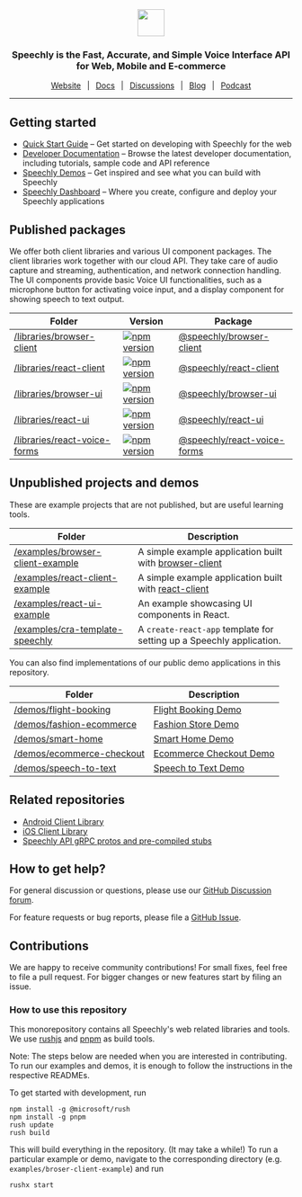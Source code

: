 <div align="center" markdown="1">
<a href="https://www.speechly.com/?utm_source=github&utm_medium=browser-client&utm_campaign=header">
   <img src="https://d33wubrfki0l68.cloudfront.net/1e70457a60b0627de6ab966f1e0a40cf56f465f5/b4144/img/logo-speechly-colors.svg" height="48">
</a>

### Speechly is the Fast, Accurate, and Simple Voice Interface API for Web, Mobile and E‑commerce

[Website](https://www.speechly.com/?utm_source=github&utm_medium=browser-client&utm_campaign=header)
&ensp;|&ensp;
[Docs](https://docs.speechly.com/)
&ensp;|&ensp;
[Discussions](https://github.com/speechly/speechly/discussions)
&ensp;|&ensp;
[Blog](https://www.speechly.com/blog/?utm_source=github&utm_medium=browser-client&utm_campaign=header)
&ensp;|&ensp;
[Podcast](https://anchor.fm/the-speechly-podcast)

---
</div>

## Getting started
- [Quick Start Guide](https://docs.speechly.com/quick-start/) – Get started on developing with Speechly for the web
- [Developer Documentation](https://docs.speechly.com/) – Browse the latest developer documentation, including tutorials, sample code and API reference
- [Speechly Demos](https://www.speechly.com/demos/) – Get inspired and see what you can build with Speechly
- [Speechly Dashboard](https://www.speechly.com/dashboard) – Where you create, configure and deploy your Speechly applications


## Published packages
We offer both client libraries and various UI component packages. The client libraries work together with our cloud API. They take care of audio capture and streaming, authentication, and network connection handling. The UI components provide basic Voice UI functionalities, such as a microphone button for activating voice input, and a display component for showing speech to text output.

| Folder | Version | Package |
| ------ | ------- |------- |
| [/libraries/browser-client](/libraries/browser-client) | [![npm version](https://badge.fury.io/js/%40speechly%2Fbrowser-client.svg)](https://badge.fury.io/js/%40speechly%2Fbrowser-client)| [@speechly/browser-client](https://www.npmjs.com/package/@speechly/browser-client) |
| [/libraries/react-client](/libraries/react-client) | [![npm version](https://badge.fury.io/js/%40speechly%2Freact-client.svg)](https://badge.fury.io/js/%40speechly%2Freact-client) | [@speechly/react-client](https://www.npmjs.com/package/@speechly/react-client) |
| [/libraries/browser-ui](/libraries/browser-ui) | [![npm version](https://badge.fury.io/js/%40speechly%2Fbrowser-ui.svg)](https://badge.fury.io/js/%40speechly%2Fbrowser-ui) | [@speechly/browser-ui](https://www.npmjs.com/package/@speechly/browser-ui) |
| [/libraries/react-ui](/libraries/react-ui) | [![npm version](https://badge.fury.io/js/%40speechly%2Freact-ui.svg)](https://badge.fury.io/js/%40speechly%2Freact-ui) | [@speechly/react-ui](https://www.npmjs.com/package/@speechly/react-ui) |
| [/libraries/react-voice-forms](/libraries/react-voice-forms) | [![npm version](https://badge.fury.io/js/%40speechly%2Freact-voice-forms.svg)](https://badge.fury.io/js/%40speechly%2Freact-voice-forms) | [@speechly/react-voice-forms](https://www.npmjs.com/package/@speechly/react-voice-forms) |

## Unpublished projects and demos
These are example projects that are not published, but are useful learning tools.

| Folder | Description |
| ------ | ------- |
| [/examples/browser-client-example](/examples/browser-client-example) | A simple example application built with [browser-client](https://www.npmjs.com/package/@speechly/browser-client) |
| [/examples/react-client-example](/examples/react-client-example) | A simple example application built with [react-client](https://www.npmjs.com/package/@speechly/react-client) |
| [/examples/react-ui-example](/examples/react-ui-example) | An example showcasing UI components in React. |
| [/examples/cra-template-speechly](/examples/cra-template-speechly) | A `create-react-app` template for setting up a Speechly application. |

You can also find implementations of our public demo applications in this repository.

| Folder | Description |
| ------ | ------- |
| [/demos/flight-booking](/demos/flight-booking) | [Flight Booking Demo](https://speechly-demos.herokuapp.com/flight-booking) |
| [/demos/fashion-ecommerce](/demos/fashion-ecommerce) | [Fashion Store Demo](https://fashion.speechly.com) |
| [/demos/smart-home](/demos/smart-home) | [Smart Home Demo](https://smarthome.speechly.com) |
| [/demos/ecommerce-checkout](/demos/ecommerce-checkout) | [Ecommerce Checkout Demo](https://speechly-demos.herokuapp.com/ecommerce-checkout) |
| [/demos/speech-to-text](/demos/speech-to-text) | [Speech to Text Demo](https://speechly-demos.herokuapp.com/speech-to-text) 

## Related repositories
- [Android Client Library](https://github.com/speechly/android-client)
- [iOS Client Library](https://github.com/speechly/ios-client)
- [Speechly API gRPC protos and pre-compiled stubs](https://github.com/speechly/api)

## How to get help?

For general discussion or questions, please use our [GitHub Discussion forum](https://github.com/speechly/speechly/discussions).

For feature requests or bug reports, please file a [GitHub Issue](https://github.com/speechly/speechly/issues).

## Contributions

We are happy to receive community contributions! For small fixes, feel free to file a pull request. For bigger changes or new features start by filing an issue.

### How to use this repository

This monorepository contains all Speechly's web related libraries and tools. We use [rushjs](https://rushjs.io) and [pnpm](https://pnpm.io) as build tools.

Note: The steps below are needed when you are interested in contributing. To run our examples and demos, it is enough to follow the instructions in the respective READMEs.

To get started with development, run
```
npm install -g @microsoft/rush
npm install -g pnpm
rush update
rush build
```
This will build everything in the repository. (It may take a while!) To run a particular example or demo, navigate to the corresponding directory (e.g. `examples/broser-client-example`) and run
```
rushx start
```
